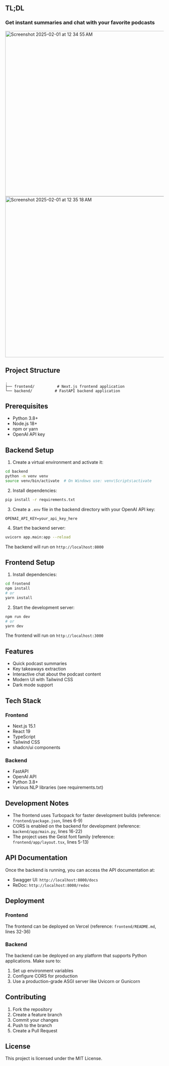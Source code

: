 ## TL;DL
### Get instant summaries and chat with your favorite podcasts

<img width="526" alt="Screenshot 2025-02-01 at 12 34 55 AM" src="https://github.com/user-attachments/assets/20f932de-c1bc-4cd1-8cdc-4b958fc91834" />

<img width="512" alt="Screenshot 2025-02-01 at 12 35 18 AM" src="https://github.com/user-attachments/assets/7eaad87e-d5ba-42a1-8632-873a1eae8e24" />

## Project Structure

```
.
├── frontend/          # Next.js frontend application
└── backend/          # FastAPI backend application
```

## Prerequisites

- Python 3.8+
- Node.js 18+
- npm or yarn
- OpenAI API key

## Backend Setup

1. Create a virtual environment and activate it:

```bash
cd backend
python -m venv venv
source venv/bin/activate  # On Windows use: venv\Scripts\activate
```

2. Install dependencies:

```bash
pip install -r requirements.txt
```

3. Create a `.env` file in the backend directory with your OpenAI API key:

```
OPENAI_API_KEY=your_api_key_here
```

4. Start the backend server:

```bash
uvicorn app.main:app --reload
```

The backend will run on `http://localhost:8000`

## Frontend Setup

1. Install dependencies:

```bash
cd frontend
npm install
# or
yarn install
```

2. Start the development server:

```bash
npm run dev
# or
yarn dev
```

The frontend will run on `http://localhost:3000`

## Features

- Quick podcast summaries
- Key takeaways extraction
- Interactive chat about the podcast content
- Modern UI with Tailwind CSS
- Dark mode support

## Tech Stack

### Frontend
- Next.js 15.1
- React 19
- TypeScript
- Tailwind CSS
- shadcn/ui components

### Backend
- FastAPI
- OpenAI API
- Python 3.8+
- Various NLP libraries (see requirements.txt)

## Development Notes

- The frontend uses Turbopack for faster development builds (reference: `frontend/package.json`, lines 6-9)
- CORS is enabled on the backend for development (reference: `backend/app/main.py`, lines 16-22)
- The project uses the Geist font family (reference: `frontend/app/layout.tsx`, lines 5-13)

## API Documentation

Once the backend is running, you can access the API documentation at:
- Swagger UI: `http://localhost:8000/docs`
- ReDoc: `http://localhost:8000/redoc`

## Deployment

### Frontend
The frontend can be deployed on Vercel (reference: `frontend/README.md`, lines 32-36)

### Backend
The backend can be deployed on any platform that supports Python applications. Make sure to:
1. Set up environment variables
2. Configure CORS for production
3. Use a production-grade ASGI server like Uvicorn or Gunicorn

## Contributing

1. Fork the repository
2. Create a feature branch
3. Commit your changes
4. Push to the branch
5. Create a Pull Request

## License

This project is licensed under the MIT License.
